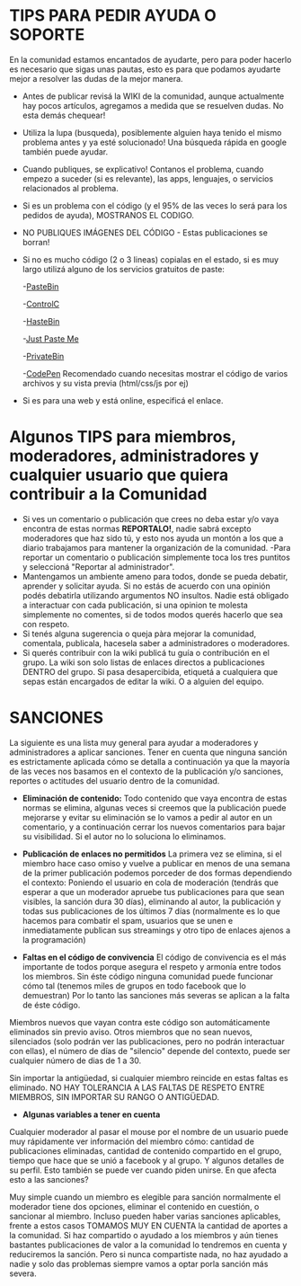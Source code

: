  # TIPS PARA PEDIR AYUDA O SOPORTE
 
 En la comunidad estamos encantados de ayudarte, pero para poder hacerlo es necesario que sigas unas pautas, esto es para que podamos ayudarte mejor a resolver las dudas de la mejor manera.
 
 * Antes de publicar revisá la WIKI de la comunidad, aunque actualmente hay pocos artículos, agregamos a medida que se resuelven dudas. No esta demás chequear!
 * Utiliza la lupa (busqueda), posiblemente alguien haya tenido el mismo problema antes y ya esté solucionado! Una búsqueda rápida en google también puede ayudar.
 * Cuando publiques, se explicativo! Contanos el problema,  cuando empezo a suceder (si es relevante), las apps, lenguajes, o servicios relacionados al problema.
 * Si es un problema con el código (y el 95% de las veces lo será para los pedidos de ayuda), MOSTRANOS EL CODIGO. 
 
* NO PUBLIQUES IMÁGENES DEL CÓDIGO - Estas publicaciones se borran!
  
* Si no es mucho código (2 o 3 lineas) copialas en el estado, si es muy largo utilizá alguno de los servicios gratuitos de paste:
  
    -[PasteBin](https://pastebin.com)
    
    -[ControlC](https://controlc.com/)
    
    -[HasteBin](https://hastebin.com/)
    
    -[Just Paste Me](https://justpaste.me/)
    
    -[PrivateBin](https://privatebin.net/)
    
    -[CodePen](https://codepen.io) Recomendado cuando necesitas mostrar el código de varios archivos y su vista previa (html/css/js por ej)
    
* Si es para una web y está online, especificá el enlace.

# Algunos TIPS para miembros, moderadores, administradores y cualquier usuario que quiera contribuir a la Comunidad

* Si ves un comentario o publicación que crees no deba estar y/o vaya encontra de estas normas **REPORTALO!**, nadie sabrá excepto moderadores que haz sido tú, y esto nos ayuda un montón a los que a diario trabajamos para mantener la organización de la comunidad.
    -Para reportar un comentario o publicación simplemente toca los tres puntitos y seleccioná "Reportar al administrador".
* Mantengamos un ambiente ameno para todos, donde se pueda debatir, aprender y solicitar ayuda. Si no estás de acuerdo con una opinión podés debatirla utilizando argumentos NO insultos. Nadie está obligado a interactuar con cada publicación, si una opinion te molesta simplemente no comentes, si de todos modos querés hacerlo que sea con respeto.
* Si tenés alguna sugerencia o queja pàra mejorar la comunidad, comentala, publicala, hacesela saber a administradores o moderadores.
* Si querés contribuir con la wiki publicá tu guía o contribución en el grupo. La wiki son solo listas de enlaces directos a publicaciones DENTRO del grupo. Si pasa desapercibida, etiquetá a cualquiera  que sepas están encargados de editar la wiki. O a alguien del equipo.

# SANCIONES

La siguiente es una lista muy general para ayudar a moderadores y administradores a aplicar sanciones. Tener en cuenta que ninguna sanción  es estrictamente aplicada cómo se detalla a continuación ya que la mayoría de las veces nos basamos en el contexto de la publicación y/o sanciones, reportes o actitudes del usuario dentro de la comunidad.

* **Eliminación de contenido:** Todo contenido que vaya encontra de estas normas se elimina, algunas veces si creemos que la publicación puede mejorarse y evitar su eliminación se lo vamos a pedir al autor en un comentario, y a continuación cerrar los nuevos comentarios para bajar su visibilidad. Si el autor no lo soluciona lo eliminamos.

* **Publicación de enlaces no permitidos** La primera vez se elimina, si el miembro hace caso omiso y vuelve a publicar en menos de una semana de la primer publicación podemos porceder de dos formas dependiendo el contexto: Poniendo el usuario en cola de moderación (tendrás que esperar a que un moderador apruebe tus publicaciones para que sean visibles, la sanción dura 30 días), eliminando al autor, la publicación y todas sus publicaciones de los últimos 7 días (normalmente es lo que hacemos para combatir el spam, usuarios que se unen e inmediatamente publican sus streamings y otro tipo de enlaces ajenos a la programación)

* **Faltas en el código de convivencia** El código de convivencia es el más importante de todos porque asegura el respeto y armonía entre todos los miembros. Sin éste código ninguna comunidad puede funcionar cómo tal (tenemos miles de grupos en todo facebook que lo demuestran) Por lo tanto las sanciones más severas se aplican a la falta de éste código.

Miembros nuevos que vayan contra este código  son automáticamente eliminados sin previo aviso. Otros miembros que no sean nuevos, silenciados (solo podrán ver las publicaciones, pero no podrán interactuar con ellas), el número de días de "silencio" depende del contexto, puede ser cualquier número de dias de 1 a 30.

Sin importar la antigüedad, si cualquier miembro reincide en estas faltas es eliminado. NO HAY TOLERANCIA A LAS FALTAS DE RESPETO ENTRE MIEMBROS, SIN IMPORTAR SU RANGO O ANTIGÜEDAD.

* **Algunas variables a tener en cuenta**

Cualquier moderador al pasar el mouse por el nombre de un usuario puede muy rápidamente ver información del miembro cómo: cantidad de publicaciones eliminadas, cantidad de contenido compartido en el grupo, tiempo que hace que se unió a facebook y al grupo. Y algunos detalles de su perfil. Esto también se puede ver cuando piden unirse. En que afecta esto a las sanciones? 

Muy simple cuando un miembro es elegible para sanción normalmente el moderador tiene dos opciones, eliminar el contenido en cuestión, o sancionar al miembro. Incluso pueden haber varias sanciones aplicables, frente a estos casos TOMAMOS MUY EN CUENTA la cantidad de aportes a la comunidad. Si haz compartido o ayudado a los miembros y aún tienes bastantes publicaciones de valor a la comunidad lo tendremos en cuenta y reduciremos la sanción. Pero si nunca compartiste nada, no haz ayudado a nadie y solo das problemas siempre vamos a optar porla sanción más severa.
